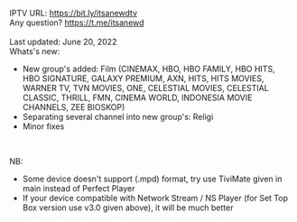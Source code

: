 IPTV URL: https://bit.ly/itsanewdtv
<br />
Any question? https://t.me/itsanewd
<br />
<br />
Last updated: June 20, 2022
<br />
Whats's new:
<br />
- New group's added: Film (CINEMAX, HBO, HBO FAMILY, HBO HITS, HBO SIGNATURE, GALAXY PREMIUM, AXN, HITS, HITS MOVIES, WARNER TV, TVN MOVIES, ONE, CELESTIAL MOVIES, CELESTIAL CLASSIC, THRILL, FMN, CINEMA WORLD, INDONESIA MOVIE CHANNELS, ZEE BIOSKOP)
- Separating  several channel into new group's: Religi
- Minor fixes
<br />

NB:
<br />
- Some device doesn't support (.mpd) format, try use TiviMate given in main instead of Perfect Player
- If your device compatible with Network Stream / NS Player (for Set Top Box version use v3.0 given above), it will be much better
